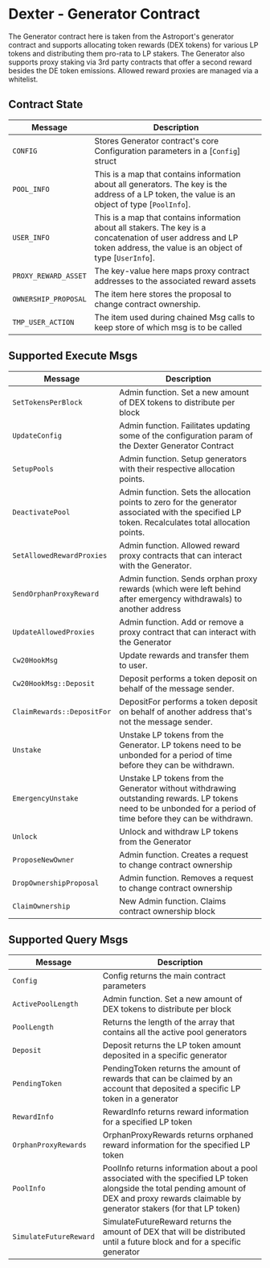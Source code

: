 # Dexter - Generator Contract

The Generator contract here is taken from the Astroport's generator contract and supports allocating token rewards (DEX tokens) for various LP tokens and distributing them pro-rata to LP stakers. The Generator also supports proxy staking via 3rd party contracts that offer a second reward besides the DE token emissions. Allowed reward proxies are managed via a whitelist.

## Contract State

| Message              | Description                                                                                                                                                              |
| -------------------- | ------------------------------------------------------------------------------------------------------------------------------------------------------------------------ |
| `CONFIG`             | Stores Generator contract's core Configuration parameters in a [`Config`] struct                                                                                         |
| `POOL_INFO`          | This is a map that contains information about all generators. The key is the address of a LP token, the value is an object of type [`PoolInfo`].                         |
| `USER_INFO`          | This is a map that contains information about all stakers. The key is a concatenation of user address and LP token address, the value is an object of type [`UserInfo`]. |
| `PROXY_REWARD_ASSET` | The key-value here maps proxy contract addresses to the associated reward assets                                                                                         |
| `OWNERSHIP_PROPOSAL` | The item here stores the proposal to change contract ownership.                                                                                                          |
| `TMP_USER_ACTION`    | The item used during chained Msg calls to keep store of which msg is to be called                                                                                        |

## Supported Execute Msgs

| Message                    | Description                                                                                                                                                    |
| -------------------------- | -------------------------------------------------------------------------------------------------------------------------------------------------------------- |
| `SetTokensPerBlock`        | Admin function. Set a new amount of DEX tokens to distribute per block                                                                                         |
| `UpdateConfig`             | Admin function. Failitates updating some of the configuration param of the Dexter Generator Contract                                                           |
| `SetupPools`               | Admin function. Setup generators with their respective allocation points.                                                                                      |
| `DeactivatePool`           | Admin function. Sets the allocation points to zero for the generator associated with the specified LP token. Recalculates total allocation points.             |
| `SetAllowedRewardProxies`  | Admin function. Allowed reward proxy contracts that can interact with the Generator.                                                                           |
| `SendOrphanProxyReward`    | Admin function. Sends orphan proxy rewards (which were left behind after emergency withdrawals) to another address                                             |
| `UpdateAllowedProxies`     | Admin function. Add or remove a proxy contract that can interact with the Generator                                                                            |
| `Cw20HookMsg`              | Update rewards and transfer them to user.                                                                                                                      |
| `Cw20HookMsg::Deposit`     | Deposit performs a token deposit on behalf of the message sender.                                                                                              |
| `ClaimRewards::DepositFor` | DepositFor performs a token deposit on behalf of another address that's not the message sender.                                                                |
| `Unstake`                  | Unstake LP tokens from the Generator. LP tokens need to be unbonded for a period of time before they can be withdrawn.                                         |
| `EmergencyUnstake`         | Unstake LP tokens from the Generator without withdrawing outstanding rewards. LP tokens need to be unbonded for a period of time before they can be withdrawn. |
| `Unlock`                   | Unlock and withdraw LP tokens from the Generator                                                                                                               |
| `ProposeNewOwner`          | Admin function. Creates a request to change contract ownership                                                                                                 |
| `DropOwnershipProposal`    | Admin function. Removes a request to change contract ownership                                                                                                 |
| `ClaimOwnership`           | New Admin function. Claims contract ownership block                                                                                                            |

## Supported Query Msgs

| Message                | Description                                                                                                                                                                                     |
| ---------------------- | ----------------------------------------------------------------------------------------------------------------------------------------------------------------------------------------------- |
| `Config`               | Config returns the main contract parameters                                                                                                                                                     |
| `ActivePoolLength`     | Admin function. Set a new amount of DEX tokens to distribute per block                                                                                                                          |
| `PoolLength`           | Returns the length of the array that contains all the active pool generators                                                                                                                    |
| `Deposit`              | Deposit returns the LP token amount deposited in a specific generator                                                                                                                           |
| `PendingToken`         | PendingToken returns the amount of rewards that can be claimed by an account that deposited a specific LP token in a generator                                                                  |
| `RewardInfo`           | RewardInfo returns reward information for a specified LP token                                                                                                                                  |
| `OrphanProxyRewards`   | OrphanProxyRewards returns orphaned reward information for the specified LP token                                                                                                               |
| `PoolInfo`             | PoolInfo returns information about a pool associated with the specified LP token alongside the total pending amount of DEX and proxy rewards claimable by generator stakers (for that LP token) |
| `SimulateFutureReward` | SimulateFutureReward returns the amount of DEX that will be distributed until a future block and for a specific generator                                                                       |
